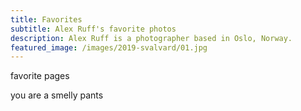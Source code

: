 ```yaml
---
title: Favorites
subtitle: Alex Ruff's favorite photos
description: Alex Ruff is a photographer based in Oslo, Norway.
featured_image: /images/2019-svalvard/01.jpg
---
```


favorite pages

you are a smelly pants
